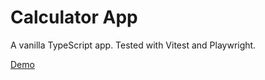 # Calculator App
A vanilla TypeScript app. Tested with Vitest and Playwright.

[Demo](https://everget.github.io/calculator/)
